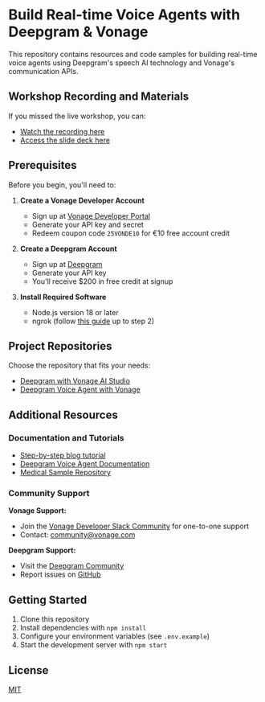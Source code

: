 # Build Real-time Voice Agents with Deepgram & Vonage

This repository contains resources and code samples for building real-time voice agents using Deepgram's speech AI technology and Vonage's communication APIs.

## Workshop Recording and Materials

If you missed the live workshop, you can:
- [Watch the recording here](#) <!-- Replace with actual link -->
- [Access the slide deck here](#) <!-- Replace with actual link -->

## Prerequisites

Before you begin, you'll need to:

1. **Create a Vonage Developer Account**
   - Sign up at [Vonage Developer Portal](https://developer.vonage.com/)
   - Generate your API key and secret
   - Redeem coupon code `25VONDE10` for €10 free account credit

2. **Create a Deepgram Account**
   - Sign up at [Deepgram](https://deepgram.com/)
   - Generate your API key
   - You'll receive $200 in free credit at signup

3. **Install Required Software**
   - Node.js version 18 or later
   - ngrok (follow [this guide](https://ngrok.com/docs/getting-started/) up to step 2)

## Project Repositories

Choose the repository that fits your needs:

- [Deepgram with Vonage AI Studio](#) <!-- Replace with actual link -->
- [Deepgram Voice Agent with Vonage](#) <!-- Replace with actual link -->

## Additional Resources

### Documentation and Tutorials
- [Step-by-step blog tutorial](#) <!-- Replace with actual link -->
- [Deepgram Voice Agent Documentation](https://developers.deepgram.com/docs/)
- [Medical Sample Repository](https://github.com/deepgram-devs/medical-dictation-demo)

### Community Support

**Vonage Support:**
- Join the [Vonage Developer Slack Community](https://developer.vonage.com/community/slack) for one-to-one support
- Contact: community@vonage.com

**Deepgram Support:**
- Visit the [Deepgram Community](https://deepgram.com/community)
- Report issues on [GitHub](https://github.com/deepgram)

## Getting Started

1. Clone this repository
2. Install dependencies with `npm install`
3. Configure your environment variables (see `.env.example`)
4. Start the development server with `npm start`

## License

[MIT](LICENSE)
